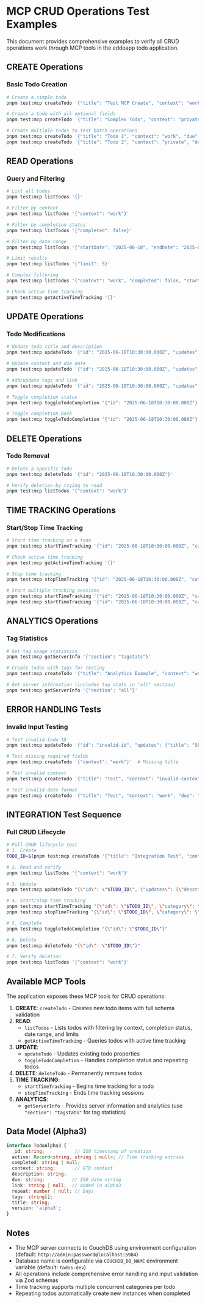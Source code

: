 # MCP CRUD Operations Test Examples

This document provides comprehensive examples to verify all CRUD operations work through MCP tools in the eddoapp todo application.

## CREATE Operations

### Basic Todo Creation
```bash
# Create a simple todo
pnpm test:mcp createTodo '{"title": "Test MCP Create", "context": "work", "due": "2025-06-20"}'

# Create a todo with all optional fields
pnpm test:mcp createTodo '{"title": "Complex Todo", "context": "private", "due": "2025-06-25", "description": "Detailed description", "link": "https://example.com", "repeat": 7, "tags": ["urgent", "project"]}'

# Create multiple todos to test batch operations
pnpm test:mcp createTodo '{"title": "Todo 1", "context": "work", "due": "2025-06-19"}'
pnpm test:mcp createTodo '{"title": "Todo 2", "context": "private", "due": "2025-06-21"}'
```

## READ Operations

### Query and Filtering
```bash
# List all todos
pnpm test:mcp listTodos '{}'

# Filter by context
pnpm test:mcp listTodos '{"context": "work"}'

# Filter by completion status
pnpm test:mcp listTodos '{"completed": false}'

# Filter by date range
pnpm test:mcp listTodos '{"startDate": "2025-06-18", "endDate": "2025-06-25"}'

# Limit results
pnpm test:mcp listTodos '{"limit": 5}'

# Complex filtering
pnpm test:mcp listTodos '{"context": "work", "completed": false, "startDate": "2025-06-18", "limit": 10}'

# Check active time tracking
pnpm test:mcp getActiveTimeTracking '{}'
```

## UPDATE Operations

### Todo Modifications
```bash
# Update todo title and description
pnpm test:mcp updateTodo '{"id": "2025-06-18T10:30:00.000Z", "updates": {"title": "Updated Title", "description": "New description"}}'

# Update context and due date
pnpm test:mcp updateTodo '{"id": "2025-06-18T10:30:00.000Z", "updates": {"context": "private", "due": "2025-06-30"}}'

# Add/update tags and link
pnpm test:mcp updateTodo '{"id": "2025-06-18T10:30:00.000Z", "updates": {"tags": ["updated", "mcp-test"], "link": "https://updated-link.com"}}'

# Toggle completion status
pnpm test:mcp toggleTodoCompletion '{"id": "2025-06-18T10:30:00.000Z"}'

# Toggle completion back
pnpm test:mcp toggleTodoCompletion '{"id": "2025-06-18T10:30:00.000Z"}'
```

## DELETE Operations

### Todo Removal
```bash
# Delete a specific todo
pnpm test:mcp deleteTodo '{"id": "2025-06-18T10:30:00.000Z"}'

# Verify deletion by trying to read
pnpm test:mcp listTodos '{"context": "work"}'
```

## TIME TRACKING Operations

### Start/Stop Time Tracking
```bash
# Start time tracking on a todo
pnpm test:mcp startTimeTracking '{"id": "2025-06-18T10:30:00.000Z", "category": "development"}'

# Check active time tracking
pnpm test:mcp getActiveTimeTracking '{}'

# Stop time tracking
pnpm test:mcp stopTimeTracking '{"id": "2025-06-18T10:30:00.000Z", "category": "development"}'

# Start multiple tracking sessions
pnpm test:mcp startTimeTracking '{"id": "2025-06-18T10:30:00.000Z", "category": "research"}'
pnpm test:mcp startTimeTracking '{"id": "2025-06-18T10:30:00.000Z", "category": "testing"}'
```

## ANALYTICS Operations

### Tag Statistics
```bash
# Get tag usage statistics
pnpm test:mcp getServerInfo '{"section": "tagstats"}'

# Create todos with tags for testing
pnpm test:mcp createTodo '{"title": "Analytics Example", "context": "work", "due": "2025-06-26", "tags": ["analytics", "mcp", "testing"]}'

# Get server information (includes tag stats in "all" section)
pnpm test:mcp getServerInfo '{"section": "all"}'
```

## ERROR HANDLING Tests

### Invalid Input Testing
```bash
# Test invalid todo ID
pnpm test:mcp updateTodo '{"id": "invalid-id", "updates": {"title": "Should fail"}}'

# Test missing required fields
pnpm test:mcp createTodo '{"context": "work"}'  # Missing title

# Test invalid context
pnpm test:mcp createTodo '{"title": "Test", "context": "invalid-context", "due": "2025-06-20"}'

# Test invalid date format
pnpm test:mcp createTodo '{"title": "Test", "context": "work", "due": "invalid-date"}'
```

## INTEGRATION Test Sequence

### Full CRUD Lifecycle
```bash
# Full CRUD lifecycle test
# 1. Create
TODO_ID=$(pnpm test:mcp createTodo '{"title": "Integration Test", "context": "work", "due": "2025-06-20"}' | jq -r '.id')

# 2. Read and verify
pnpm test:mcp listTodos '{"context": "work"}'

# 3. Update
pnpm test:mcp updateTodo "{\"id\": \"$TODO_ID\", \"updates\": {\"description\": \"Updated via MCP\"}}"

# 4. Start/stop time tracking
pnpm test:mcp startTimeTracking "{\"id\": \"$TODO_ID\", \"category\": \"testing\"}"
pnpm test:mcp stopTimeTracking "{\"id\": \"$TODO_ID\", \"category\": \"testing\"}"

# 5. Complete
pnpm test:mcp toggleTodoCompletion "{\"id\": \"$TODO_ID\"}"

# 6. Delete
pnpm test:mcp deleteTodo "{\"id\": \"$TODO_ID\"}"

# 7. Verify deletion
pnpm test:mcp listTodos '{"context": "work"}'
```

## Available MCP Tools

The application exposes these MCP tools for CRUD operations:

1. **CREATE**: `createTodo` - Creates new todo items with full schema validation
2. **READ**: 
   - `listTodos` - Lists todos with filtering by context, completion status, date range, and limits
   - `getActiveTimeTracking` - Queries todos with active time tracking
3. **UPDATE**: 
   - `updateTodo` - Updates existing todo properties
   - `toggleTodoCompletion` - Handles completion status and repeating todos
4. **DELETE**: `deleteTodo` - Permanently removes todos
5. **TIME TRACKING**: 
   - `startTimeTracking` - Begins time tracking for a todo
   - `stopTimeTracking` - Ends time tracking sessions
6. **ANALYTICS**: 
   - `getServerInfo` - Provides server information and analytics (use `"section": "tagstats"` for tag statistics)

## Data Model (Alpha3)

```typescript
interface TodoAlpha3 {
  _id: string;           // ISO timestamp of creation
  active: Record<string, string | null>; // Time tracking entries
  completed: string | null;
  context: string;       // GTD context
  description: string;
  due: string;          // ISO date string
  link: string | null;  // Added in alpha3
  repeat: number | null; // Days
  tags: string[];
  title: string;
  version: 'alpha3';
}
```

## Notes

- The MCP server connects to CouchDB using environment configuration (default: `http://admin:password@localhost:5984`)
- Database name is configurable via `COUCHDB_DB_NAME` environment variable (default: `todos-dev`)
- All operations include comprehensive error handling and input validation via Zod schemas
- Time tracking supports multiple concurrent categories per todo
- Repeating todos automatically create new instances when completed